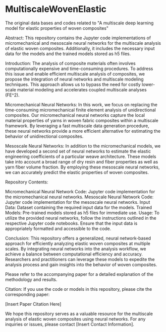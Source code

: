 # MultiscaleWovenElastic
The original data bases and codes related to "A multiscale deep learning model for elastic properties of woven composites"

Abstract:
This repository contains the Jupyter code implementations of micromechanical and mesoscale neural networks for the multiscale analysis of elastic woven composites. Additionally, it includes the necessary input data for the models and the trained models stored as h5 files.

Introduction:
The analysis of composite materials often involves computationally expensive and time-consuming procedures. To address this issue and enable efficient multiscale analysis of composites, we propose the integration of neural networks and multiscale modeling techniques. This approach allows us to bypass the need for costly lower-scale material modeling and accelerates coupled multiscale analyses (FE^2).

Micromechanical Neural Networks:
In this work, we focus on replacing the time-consuming micromechanical finite element analysis of unidirectional composites. Our micromechanical neural networks capture the local material properties of yarns in woven fabric composites within a multiscale framework. By leveraging a fast multiscale data generation procedure, these neural networks provide a more efficient alternative for estimating the behavior of unidirectional composites.

Mesoscale Neural Networks:
In addition to the micromechanical models, we have developed a second set of neural networks to estimate the elastic engineering coefficients of a particular weave architecture. These models take into account a broad range of dry resin and fiber properties as well as yarn fiber volume fraction. By employing these mesoscale neural networks, we can accurately predict the elastic properties of woven composites.

Repository Contents:

Micromechanical Neural Network Code: Jupyter code implementation for the micromechanical neural networks.
Mesoscale Neural Network Code: Jupyter code implementation for the mesoscale neural networks.
Input Data: Dataset containing the required input data for the models.
Trained Models: Pre-trained models stored as h5 files for immediate use.
Usage:
To utilize the provided neural networks, follow the instructions outlined in the respective Jupyter code notebooks. Ensure that the input data is appropriately formatted and accessible to the code.

Conclusion:
This repository offers a generalized, neural network-based approach for efficiently analyzing elastic woven composites at multiple scales. By integrating neural networks into the analysis workflow, we achieve a balance between computational efficiency and accuracy. Researchers and practitioners can leverage these models to expedite the analysis process and gain insights into the behavior of woven composites.

Please refer to the accompanying paper for a detailed explanation of the methodology and results.

Citation:
If you use the code or models in this repository, please cite the corresponding paper:

[Insert Paper Citation Here]

We hope this repository serves as a valuable resource for the multiscale analysis of elastic woven composites using neural networks. For any inquiries or issues, please contact [Insert Contact Information].
